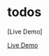 # todos

[Live Demo]

<a href="https://write-your-todo.netlify.app/" target="_blank">Live Demo</a>

